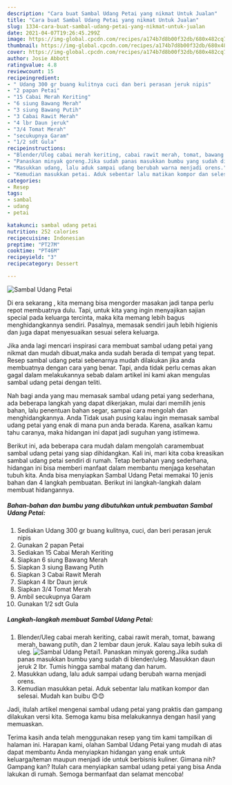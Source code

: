 ```yaml
---
description: "Cara buat Sambal Udang Petai yang nikmat Untuk Jualan"
title: "Cara buat Sambal Udang Petai yang nikmat Untuk Jualan"
slug: 1334-cara-buat-sambal-udang-petai-yang-nikmat-untuk-jualan
date: 2021-04-07T19:26:45.299Z
image: https://img-global.cpcdn.com/recipes/a174b7d8b00f32db/680x482cq70/sambal-udang-petai-foto-resep-utama.jpg
thumbnail: https://img-global.cpcdn.com/recipes/a174b7d8b00f32db/680x482cq70/sambal-udang-petai-foto-resep-utama.jpg
cover: https://img-global.cpcdn.com/recipes/a174b7d8b00f32db/680x482cq70/sambal-udang-petai-foto-resep-utama.jpg
author: Josie Abbott
ratingvalue: 4.8
reviewcount: 15
recipeingredient:
- " Udang 300 gr buang kulitnya cuci dan beri perasan jeruk nipis"
- "2 papan Petai"
- "15 Cabai Merah Keriting"
- "6 siung Bawang Merah"
- "3 siung Bawang Putih"
- "3 Cabai Rawit Merah"
- "4 lbr Daun jeruk"
- "3/4 Tomat Merah"
- "secukupnya Garam"
- "1/2 sdt Gula"
recipeinstructions:
- "Blender/Uleg cabai merah keriting, cabai rawit merah, tomat, bawang merah, bawang putih, dan 2 lembar daun jeruk. Kalau saya lebih suka di uleg."
- "Panaskan minyak goreng.Jika sudah panas masukkan bumbu yang sudah di blender/uleg. Masukkan daun jeruk 2 lbr. Tumis hingga sambal matang dan harum."
- "Masukkan udang, lalu aduk sampai udang berubah warna menjadi orens."
- "Kemudian masukkan petai. Aduk sebentar lalu matikan kompor dan selesai. Mudah kan buibu 😊😊"
categories:
- Resep
tags:
- sambal
- udang
- petai

katakunci: sambal udang petai 
nutrition: 252 calories
recipecuisine: Indonesian
preptime: "PT27M"
cooktime: "PT46M"
recipeyield: "3"
recipecategory: Dessert

---
```



![Sambal Udang Petai](https://img-global.cpcdn.com/recipes/a174b7d8b00f32db/680x482cq70/sambal-udang-petai-foto-resep-utama.jpg)

Di era  sekarang , kita memang bisa mengorder masakan jadi tanpa perlu repot membuatnya dulu. Tapi, untuk kita yang ingin menyajikan sajian special pada keluarga tercinta, maka kita memang lebih bagus menghidangkannya sendiri. Pasalnya, memasak sendiri jauh lebih higienis dan juga dapat menyesuaikan sesuai selera keluarga.

Jika anda lagi mencari inspirasi cara membuat sambal udang petai yang nikmat dan mudah dibuat,maka anda sudah berada di tempat yang tepat. Resep sambal udang petai  sebenarnya mudah dilakukan jika anda membuatnya dengan cara yang benar. Tapi, anda tidak perlu cemas akan gagal dalam melakukannya 
sebab dalam artikel ini kami akan mengulas sambal udang petai dengan teliti.  



Nah bagi anda yang mau memasak sambal udang petai yang sederhana, ada beberapa langkah yang dapat dikerjakan, mulai dari memilih jenis bahan, lalu penentuan bahan segar, sampai cara mengolah dan menghidangkannya. Anda Tidak usah pusing kalau ingin memasak sambal udang petai yang enak di mana pun anda berada. Karena, asalkan kamu  tahu caranya, maka hidangan ini dapat jadi suguhan yang istimewa.

Berikut ini, ada beberapa cara mudah dalam mengolah caramembuat sambal udang petai yang siap dihidangkan. Kali ini, mari kita coba kreasikan sambal udang petai sendiri di rumah. Tetap berbahan yang sederhana, hidangan ini bisa memberi manfaat dalam membantu menjaga kesehatan tubuh kita. Anda bisa menyiapkan Sambal Udang Petai memakai 10 jenis bahan dan 4 langkah pembuatan. Berikut ini langkah-langkah dalam membuat hidangannya.

<!--inarticleads1-->

##### Bahan-bahan dan bumbu yang dibutuhkan untuk pembuatan Sambal Udang Petai:

1. Sediakan  Udang 300 gr buang kulitnya, cuci, dan beri perasan jeruk nipis
1. Gunakan 2 papan Petai
1. Sediakan 15 Cabai Merah Keriting
1. Siapkan 6 siung Bawang Merah
1. Siapkan 3 siung Bawang Putih
1. Siapkan 3 Cabai Rawit Merah
1. Siapkan 4 lbr Daun jeruk
1. Siapkan 3/4 Tomat Merah
1. Ambil secukupnya Garam
1. Gunakan 1/2 sdt Gula




<!--inarticleads2-->

##### Langkah-langkah membuat Sambal Udang Petai:

1. Blender/Uleg cabai merah keriting, cabai rawit merah, tomat, bawang merah, bawang putih, dan 2 lembar daun jeruk. Kalau saya lebih suka di uleg.
<img src="https://img-global.cpcdn.com/steps/3dd0efc9e692e0a9/160x128cq70/sambal-udang-petai-langkah-memasak-1-foto.jpg" alt="Sambal Udang Petai">1. Panaskan minyak goreng.Jika sudah panas masukkan bumbu yang sudah di blender/uleg. Masukkan daun jeruk 2 lbr. Tumis hingga sambal matang dan harum.
1. Masukkan udang, lalu aduk sampai udang berubah warna menjadi orens.
1. Kemudian masukkan petai. Aduk sebentar lalu matikan kompor dan selesai. Mudah kan buibu 😊😊




Jadi, itulah artikel mengenai  sambal udang petai  yang praktis dan gampang dilakukan versi kita. Semoga kamu bisa melakukannya dengan hasil yang memuaskan. 

Terima kasih anda telah menggunakan resep yang tim kami tampilkan di halaman ini. Harapan kami, olahan  Sambal Udang Petai yang mudah di atas dapat membantu Anda menyiapkan hidangan yang enak untuk keluarga/teman maupun menjadi ide untuk berbisnis kuliner. Gimana nih? Gampang kan? Itulah cara menyiapkan sambal udang petai yang bisa Anda lakukan di rumah. Semoga bermanfaat dan selamat mencoba!

